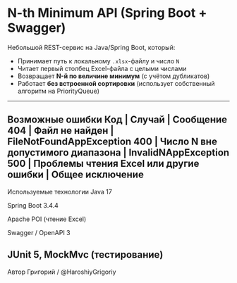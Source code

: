 # N-th Minimum API (Spring Boot + Swagger)

Небольшой REST-сервис на Java/Spring Boot, который:

- Принимает путь к локальному `.xlsx`-файлу и число `N`
- Читает первый столбец Excel-файла с целыми числами
- Возвращает **N-й по величине минимум** (с учётом дубликатов)
- Работает **без встроенной сортировки** (использует собственный алгоритм на PriorityQueue)

---
Возможные ошибки
Код | Случай | Сообщение
404 | Файл не найден | FileNotFoundAppException
400 | Число N вне допустимого диапазона | InvalidNAppException
500 | Проблемы чтения Excel или другие ошибки | Общее исключение
---
 Используемые технологии
Java 17

Spring Boot 3.4.4

Apache POI (чтение Excel)

Swagger / OpenAPI 3

JUnit 5, MockMvc (тестирование)
---
Автор
Григорий / @HaroshiyGrigoriy
